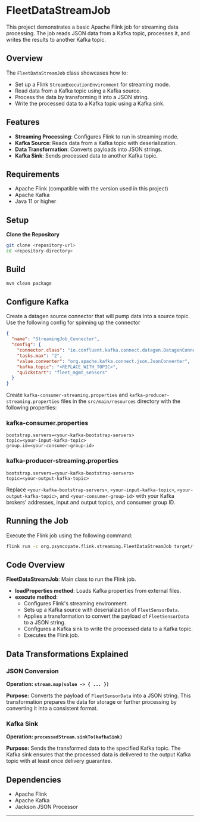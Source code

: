 
# FleetDataStreamJob

This project demonstrates a basic Apache Flink job for streaming data processing. The job reads JSON data from a Kafka topic, processes it, and writes the results to another Kafka topic.

## Overview

The `FleetDataStreamJob` class showcases how to:
- Set up a Flink `StreamExecutionEnvironment` for streaming mode.
- Read data from a Kafka topic using a Kafka source.
- Process the data by transforming it into a JSON string.
- Write the processed data to a Kafka topic using a Kafka sink.

## Features

- **Streaming Processing**: Configures Flink to run in streaming mode.
- **Kafka Source**: Reads data from a Kafka topic with deserialization.
- **Data Transformation**: Converts payloads into JSON strings.
- **Kafka Sink**: Sends processed data to another Kafka topic.

## Requirements

- Apache Flink (compatible with the version used in this project)
- Apache Kafka
- Java 11 or higher

## Setup

**Clone the Repository**

```bash
git clone <repository-url>
cd <repository-directory>
```

## Build

```bash
mvn clean package
```

## Configure Kafka

Create a datagen source connector that will pump data into a source topic. Use the following config for spinning up the connector

```json
{
  "name": "StreamingJob_Connector",
  "config": {
    "connector.class": "io.confluent.kafka.connect.datagen.DatagenConnector",
    "tasks.max": "2",
    "value.converter": "org.apache.kafka.connect.json.JsonConverter",
    "kafka.topic": "<REPLACE_WITH_TOPIC>",
    "quickstart": "fleet_mgmt_sensors"
  }
}
```

Create `kafka-consumer-streaming.properties` and `kafka-producer-streaming.properties` files in the `src/main/resources` directory with the following properties:


### kafka-consumer.properties

```properties
bootstrap.servers=<your-kafka-bootstrap-servers>
topic=<your-input-kafka-topic>
group.id=<your-consumer-group-id>
```

### kafka-producer-streaming.properties

```properties
bootstrap.servers=<your-kafka-bootstrap-servers>
topic=<your-output-kafka-topic>
```

Replace `<your-kafka-bootstrap-servers>`, `<your-input-kafka-topic>`, `<your-output-kafka-topic>`, and `<your-consumer-group-id>` with your Kafka brokers' addresses, input and output topics, and consumer group ID.

## Running the Job

Execute the Flink job using the following command:

```bash
flink run -c org.psyncopate.flink.streaming.FleetDataStreamJob target/flink-tutorial-1.1-<version>.jar
```

## Code Overview

**FleetDataStreamJob**: Main class to run the Flink job.

- **loadProperties method**: Loads Kafka properties from external files.
- **execute method**:
    - Configures Flink's streaming environment.
    - Sets up a Kafka source with deserialization of `FleetSensorData`.
    - Applies a transformation to convert the payload of `FleetSensorData` to a JSON string.
    - Configures a Kafka sink to write the processed data to a Kafka topic.
    - Executes the Flink job.

## Data Transformations Explained

### JSON Conversion

**Operation: `stream.map(value -> { ... })`**

**Purpose:** Converts the payload of `FleetSensorData` into a JSON string. This transformation prepares the data for storage or further processing by converting it into a consistent format.

### Kafka Sink

**Operation: `processedStream.sinkTo(kafkaSink)`**

**Purpose:** Sends the transformed data to the specified Kafka topic. The Kafka sink ensures that the processed data is delivered to the output Kafka topic with at least once delivery guarantee.

## Dependencies

- Apache Flink
- Apache Kafka
- Jackson JSON Processor

---

